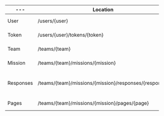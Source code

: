 --- | Location                                              | Users      | Editors        | Anonymous
---          | ---                                                   | ---          | ---                                  | ---
User    | /users/{user}                                         | get,update own self | read,update own team | no access                     
Token        | /users/{user}/tokens/{token}                          | create own token         | no access | no access        
Team    | /teams/{team}                                         | get own team         | get,update own team                                  | no access
Mission | /teams/{team}/missions/{mission}                      | read own team         | read,write own team                               | no access
Responses    | /teams/{team}/missions/{mission}/responses/{response} | read own team, write own response         | read own team, write own response                                  | no access
Pages        | /teams/{team}/missions/{mission}/pages/{page}         | no access         | create own team                                      | no access
